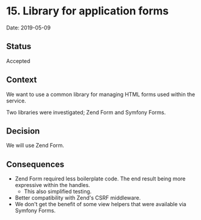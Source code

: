 # 15. Library for application forms

Date: 2019-05-09

## Status

Accepted

## Context

We want to use a common library for managing HTML forms used within the service. 

Two libraries were investigated; Zend Form and Symfony Forms.

## Decision

We will use Zend Form.

## Consequences

* Zend Form required less boilerplate code. The end result being more expressive within the handles.
    * This also simplified testing.
* Better compatibility with Zend's CSRF middleware.
* We don't get the benefit of some view helpers that were available via Symfony Forms.
